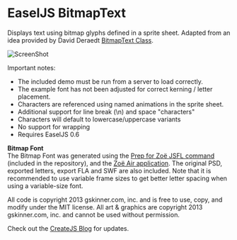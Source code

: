 EaselJS BitmapText
=======

Displays text using bitmap glyphs defined in a sprite sheet.
Adapted from an idea provided by David Deraedt [BitmapText Class](http://www.dehats.com/drupal/node/116).

![ScreenShot](https://raw.github.com/CreateJS/sandbox/master/BitmapText/README_1.png)

Important notes:

* The included demo must be run from a server to load correctly.
* The example font has not been adjusted for correct kerning / letter placement.
* Characters are referenced using named animations in the sprite sheet.
* Additional support for line break (\n) and space "characters"
* Characters will default to lowercase/uppercase variants
* No support for wrapping
* Requires EaselJS 0.6

**Bitmap Font**<br />
The Bitmap Font was generated using the [Prep for Zo&euml; JSFL command](http://gskinner.com/blog/archives/2012/08/prep-for-zoe-jsfl-command.html)
(included in the repository), and the [Zo&euml; Air application](http://createjs.com/zoe). The original PSD, exported
letters, export FLA and SWF are also included. Note that it is recommended to use variable frame sizes to get better
letter spacing when using a variable-size font.

All code is copyright 2013 gskinner.com, inc. and is free to use, copy, and modify under the MIT license.
All art & graphics are copyright 2013 gskinner.com, inc. and cannot be used without permission.

Check out the [CreateJS Blog](http://blog.createjs.com) for updates.